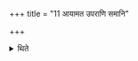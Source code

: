 +++
title = "11 आयामत उपराणि समानि"

+++

<details><summary>थिते</summary>

आयामत उपराणि समानि स्युः । तिर्यक्तो मध्यानि रशनाश्च । प्रथिम्नश्चषालानि ११
</details>
